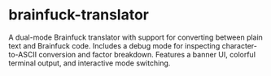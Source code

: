 # brainfuck-translator
A dual-mode Brainfuck translator with support for converting between plain text and Brainfuck code. Includes a debug mode for inspecting character-to-ASCII conversion and factor breakdown. Features a banner UI, colorful terminal output, and interactive mode switching.

